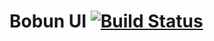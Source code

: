 # Bobun UI [![Build Status](https://travis-ci.org/neoziro/bobun-ui.png?branch=master)](https://travis-ci.org/neoziro/bobun-ui)